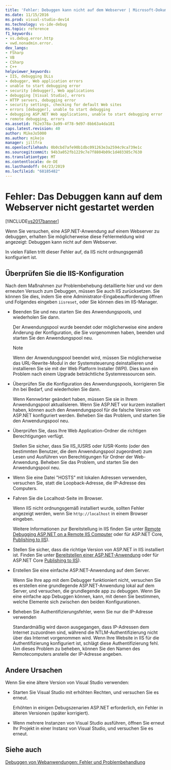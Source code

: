 ```yaml
---
title: 'Fehler: Debuggen kann nicht auf dem Webserver | Microsoft-Dokumentation'
ms.date: 11/15/2016
ms.prod: visual-studio-dev14
ms.technology: vs-ide-debug
ms.topic: reference
f1_keywords:
- vs.debug.error.http
- vwd.nonadmin.error.
dev_langs:
- FSharp
- VB
- CSharp
- C++
helpviewer_keywords:
- IIS, debugging DLLs
- debugger, Web application errors
- unable to start debugging error
- security [debugger], Web applications
- debugging [Visual Studio], errors
- HTTP servers, debugging error
- security settings, checking for default Web sites
- errors [debugger], unable to start debugging
- debugging ASP.NET Web applications, unable to start debugging error
- remote debugging, errors
ms.assetid: f62e378a-3a99-4f78-9d97-8bb63a4da181
caps.latest.revision: 40
author: MikeJo5000
ms.author: mikejo
manager: jillfra
ms.openlocfilehash: 0b0cbd7afe90b1dbc091263e3a2594c9ca739e1c
ms.sourcegitcommit: 94b3a052fb1229c7e7f8804b09c1d403385c7630
ms.translationtype: MT
ms.contentlocale: de-DE
ms.lasthandoff: 04/23/2019
ms.locfileid: "68185482"
---
```

# <a name="error-unable-to-start-debugging-on-the-web-server"></a>Fehler: Das Debuggen kann auf dem Webserver nicht gestartet werden
[!INCLUDE[vs2017banner](../includes/vs2017banner.md)]

Wenn Sie versuchen, eine ASP.NET-Anwendung auf einem Webserver zu debuggen, erhalten Sie möglicherweise diese Fehlermeldung wird angezeigt: Debuggen kann nicht auf dem Webserver.
  
In vielen Fällen tritt dieser Fehler auf, da IIS nicht ordnungsgemäß konfiguriert ist.

## <a name="vxtbshttpservererrorsthingstocheck"></a> Überprüfen Sie die IIS-Konfiguration

Nach dem Maßnahmen zur Problembehebung detaillierte hier und vor dem erneuten Versuch zum Debuggen, müssen Sie auch IIS zurücksetzen. Sie können Sie dies, indem Sie eine Administrator-Eingabeaufforderung öffnen und Folgendes eingeben `iisreset`, oder Sie können dies im IIS-Manager. 

* Beenden Sie und neu starten Sie des Anwendungspools, und wiederholen Sie dann.

    Der Anwendungspool wurde beendet oder möglicherweise eine andere Änderung der Konfiguration, die Sie vorgenommen haben, beenden und starten Sie den Anwendungspool neu.
    
    > [!NOTE]
    > Wenn der Anwendungspool beendet wird, müssen Sie möglicherweise das URL-Rewrite-Modul in der Systemsteuerung deinstallieren und installieren Sie sie mit der Web Platform Installer (WPI). Dies kann ein Problem nach einem Upgrade beträchtliche Systemressourcen sein.

* Überprüfen Sie die Konfiguration des Anwendungspools, korrigieren Sie ihn bei Bedarf, und wiederholen Sie dann.

    Wenn Kennwörter geändert haben, müssen Sie sie in Ihrem Anwendungspool aktualisieren. Wenn Sie ASP.NET vor kurzem installiert haben, können auch den Anwendungspool für die falsche Version von ASP.NET konfiguriert werden. Beheben Sie das Problem, und starten Sie den Anwendungspool neu.
    
* Überprüfen Sie, dass Ihre Web Application-Ordner die richtigen Berechtigungen verfügt.

    Stellen Sie sicher, dass Sie IIS_IUSRS oder IUSR-Konto (oder den bestimmten Benutzer, die dem Anwendungspool zugeordnet) zum Lesen und Ausführen von Berechtigungen für Ordner der Web-Anwendung. Beheben Sie das Problem, und starten Sie den Anwendungspool neu.

* Wenn Sie eine Datei "HOSTS" mit lokalen Adressen verwenden, versuchen Sie, statt die Loopback-Adresse, die IP-Adresse des Computers.

* Fahren Sie die Localhost-Seite im Browser.

     Wenn IIS nicht ordnungsgemäß installiert wurde, sollten Fehler angezeigt werden, wenn Sie `http://localhost` in einem Browser eingeben.
     
     Weitere Informationen zur Bereitstellung in IIS finden Sie unter [Remote Debugging ASP.NET on a Remote IIS Computer](../debugger/remote-debugging-aspnet-on-a-remote-iis-7-5-computer.md) oder für ASP.NET Core, [Publishing to IIS](https://docs.asp.net/en/latest/publishing/iis.html)).

* Stellen Sie sicher, dass die richtige Version von ASP.NET in IIS installiert ist.  Finden Sie unter [Bereitstellen einer ASP.NET-Anwendung](../debugger/remote-debugging-aspnet-on-a-remote-iis-7-5-computer.md#BKMK_deploy_asp_net) oder für ASP.NET Core [Publishing to IIS](https://docs.asp.net/en/latest/publishing/iis.html)).

* Erstellen Sie eine einfache ASP.NET-Anwendung auf dem Server.

     Wenn Sie Ihre app mit dem Debugger funktioniert nicht, versuchen Sie es erstellen eine grundlegende ASP.NET-Anwendung lokal auf dem Server, und versuchen, die grundlegende app zu debuggen. Wenn Sie eine einfache app Debuggen können, kann, mit denen Sie bestimmen, welche Elemente sich zwischen den beiden Konfigurationen.
  
* Beheben Sie Authentifizierungsfehler, wenn Sie nur die IP-Adresse verwenden

     Standardmäßig wird davon ausgegangen, dass IP-Adressen dem Internet zuzuordnen sind, während die NTLM-Authentifizierung nicht über das Internet vorgenommen wird. Wenn Ihre Website in IIS für die Authentifizierung konfiguriert ist, schlägt diese Authentifizierung fehl. Um dieses Problem zu beheben, können Sie den Namen des Remotecomputers anstelle der IP-Adresse angeben.
     
## <a name="other-causes"></a>Andere Ursachen

Wenn Sie eine ältere Version von Visual Studio verwenden:

- Starten Sie Visual Studio mit erhöhten Rechten, und versuchen Sie es erneut.

    Erhöhten in einigen Debugszenarien ASP.NET erforderlich, ein Fehler in älteren Versionen (später korrigiert).
    
- Wenn mehrere Instanzen von Visual Studio ausführen, öffnen Sie erneut Ihr Projekt in einer Instanz von Visual Studio, und versuchen Sie es erneut.

## <a name="see-also"></a>Siehe auch  
 [Debuggen von Webanwendungen: Fehler und Problembehandlung](../debugger/debugging-web-applications-errors-and-troubleshooting.md)
